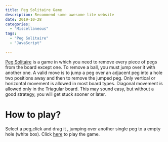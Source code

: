 ```yaml
---
title: Peg Solitaire Game
description: Recommend some awesome lite website
date: 2019-10-28
categories:
  - "Miscellaneous"
tags:
  - "Peg Solitaire"
  - "JavaScript"

---
```


[Peg Solitaire](https://en.wikipedia.org/wiki/Peg_solitaire) is a game in which you need to remove every piece of pegs from the board except one. To remove a ball, you must jump over it with another one. A valid move is to jump a peg over an adjacent peg into a hole two positions away and then to remove the jumped peg. Only vertical or horizontal movement is allowed in most board types. Diagonal movement is allowed only in the Triagular board. This may sound easy, but without a good strategy, you will get stuck sooner or later.
<!--more-->

# How to play?

Select a peg,click and drag it , jumping over another single peg  to a empty hole (white box).
Click [here](./peg.html) to play the game.
